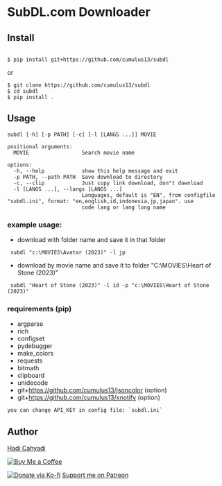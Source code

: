 


# SubDL.com Downloader

## Install

```bash:

$ pip install git+https://github.com/cumulus13/subdl

```
or 

```bash:
$ git clone https://github.com/cumulus13/subdl
$ cd subdl
$ pip install .

```

## Usage
```bash:
subdl [-h] [-p PATH] [-c] [-l [LANGS ...]] MOVIE

positional arguments:
  MOVIE                 Search movie name

options:
  -h, --help            show this help message and exit
  -p PATH, --path PATH  Save download to directory
  -c, --clip            Just copy link download, don"t download
  -l [LANGS ...], --langs [LANGS ...]
                        Languages, default is "EN", from configfile "subdl.ini", format: "en,english,id,indonesia,jp,japan". use
                        code lang or lang long name
```
### example usage:
   - download with folder name and save it in that folder
   ```bash:
    subdl "c:\MOVIES\Avatar (2023)" -l jp
   ```
   - download by movie name and save it to folder "C:\MOVIES\Heart of Stone (2023)"
   ```bash:
    subdl "Heart of Stone (2023)" -l id -p "c:\MOVIES\Heart of Stone (2023)"
   ```
 ### requirements (pip)
 - argparse
 - rich
 - configset
 - pydebugger
 - make_colors
 - requests
 - bitmath
 - clipboard
 - unidecode
 - git+https://github.com/cumulus13/jsoncolor (option)
 - git+https://github.com/cumulus13/xnotify (option)
 
 ``` you can change API_KEY in config file: `subdl.ini` ```
 
## Author
[Hadi Cahyadi](mailto:cumulus13@gmail.com)

[![Buy Me a Coffee](https://www.buymeacoffee.com/assets/img/custom_images/orange_img.png)](https://www.buymeacoffee.com/cumulus13)

[![Donate via Ko-fi](https://ko-fi.com/img/githubbutton_sm.svg)](https://ko-fi.com/cumulus13)
 [Support me on Patreon](https://www.patreon.com/cumulus13)
